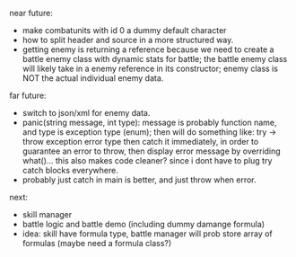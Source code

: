 near future:
- make combatunits with id 0 a dummy default character
- how to split header and source in a more structured way.
- getting enemy is returning a reference because we need to create a battle enemy class with dynamic stats for battle; the battle enemy class will likely take in a enemy reference in its constructor; enemy class is NOT the actual individual enemy data.

far future:
- switch to json/xml for enemy data.
- panic(string message, int type): message is probably function name, and type is exception type (enum); then will do something like: try -> throw exception error type then catch it immediately, in order to guarantee an error to throw, then display error message by overriding what()... this also makes code cleaner? since i dont have to plug try catch blocks everywhere.
- probably just catch in main is better, and just throw when error.

next:
- skill manager
- battle logic and battle demo (including dummy damange formula)
- idea: skill have formula type, battle manager will prob store array of formulas (maybe need a formula class?)